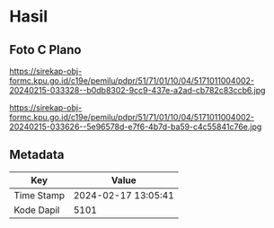 # Hasil

## Foto C Plano

https://sirekap-obj-formc.kpu.go.id/c19e/pemilu/pdpr/51/71/01/10/04/5171011004002-20240215-033328--b0db8302-9cc9-437e-a2ad-cb782c83ccb6.jpg

https://sirekap-obj-formc.kpu.go.id/c19e/pemilu/pdpr/51/71/01/10/04/5171011004002-20240215-033626--5e96578d-e7f6-4b7d-ba59-c4c55841c76e.jpg


## Metadata

| Key        | Value               |
| ---------- | ------------------- |
| Time Stamp | 2024-02-17 13:05:41 |
| Kode Dapil | 5101                |



